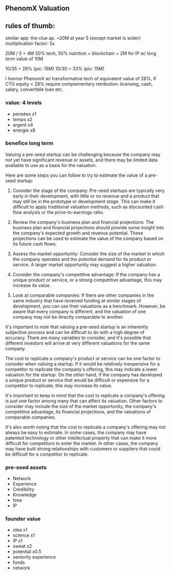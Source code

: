 ---
---
## PhenomX Valuation


## rules of thumb:

similar app: the clue ap. ~20M at year 5 (except market is wider)
multiplication factor: 5x

20M / 5 = 4M 
50% tech, 50% nutrition = blockchain = 2M for IP w/ long term value of 10M

10/35 = 28% (pic: 15M)
10/30 = 33% (pic: 15M)

I honnor PhenomX w/ transformative tech of equivalent value of 28%,
if CTO equity < 28% require complementary retribution: licensing, cash, salary, convertible loan etc.







### value: 4 levels 
- pensées x1
- temps  x2
- argent x4
- energie x8
### benefice long term


Valuing a pre-seed startup can be challenging because the company may
not yet have significant revenue or assets, and there may be limited
data available to use as a basis for the valuation.

Here are some steps you can follow to try to estimate the value of a pre-seed startup:

1. Consider the stage of the company: Pre-seed startups are typically
   very early in their development, with little or no revenue and a product
   that may still be in the prototype or development stage. This can make
   it difficult to apply traditional valuation methods, such as discounted
   cash flow analysis or the price-to-earnings ratio.

2. Review the company's business plan and financial projections: The
   business plan and financial projections should provide some insight into
   the company's expected growth and revenue potential. These projections
   can be used to estimate the value of the company based on its future
   cash flows.

3. Assess the market opportunity: Consider the size of the market in
   which the company operates and the potential demand for its product or
   service. A larger market opportunity may suggest a higher valuation.

4. Consider the company's competitive advantage: If the company has a
   unique product or service, or a strong competitive advantage, this may
   increase its value.

5. Look at comparable companies: If there are other companies in the same
   industry that have received funding at similar stages of development,
   you can use their valuations as a benchmark. However, be aware that
   every company is different, and the valuation of one company may not be
   directly comparable to another.

It's important to note that valuing a pre-seed startup is an inherently
subjective process and can be difficult to do with a high degree of
accuracy. There are many variables to consider, and it's possible that
different investors will arrive at very different valuations for the
same company.

The cost to replicate a company's product or service can be one factor to consider when valuing a startup. If it would be relatively inexpensive for a competitor to replicate the company's offering, this may indicate a lower valuation for the startup. On the other hand, if the company has developed a unique product or service that would be difficult or expensive for a competitor to replicate, this may increase its value.

It's important to keep in mind that the cost to replicate a company's offering is just one factor among many that can affect its valuation. Other factors to consider may include the size of the market opportunity, the company's competitive advantage, its financial projections, and the valuations of comparable companies.

It's also worth noting that the cost to replicate a company's offering may not always be easy to estimate. In some cases, the company may have patented technology or other intellectual property that can make it more difficult for competitors to enter the market. In other cases, the company may have built strong relationships with customers or suppliers that could be difficult for a competitor to replicate.



### pre-seed assets
- Network
- Experience
- Credibility
- Knowledge
- time
- IP

### founder value
- idea x1
- science x1
- IP x1
- sweat x2
- potential x0.5 
- seniority experience
- funds
- network
